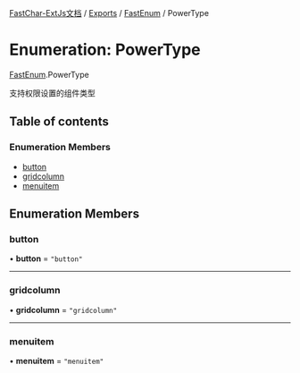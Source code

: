 [FastChar-ExtJs文档](../README.md) / [Exports](../modules.md) / [FastEnum](../modules/FastEnum.md) / PowerType

# Enumeration: PowerType

[FastEnum](../modules/FastEnum.md).PowerType

支持权限设置的组件类型

## Table of contents

### Enumeration Members

- [button](FastEnum.PowerType.md#button)
- [gridcolumn](FastEnum.PowerType.md#gridcolumn)
- [menuitem](FastEnum.PowerType.md#menuitem)

## Enumeration Members

### button

• **button** = ``"button"``

___

### gridcolumn

• **gridcolumn** = ``"gridcolumn"``

___

### menuitem

• **menuitem** = ``"menuitem"``

